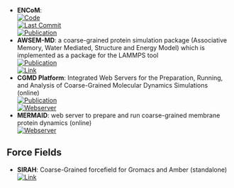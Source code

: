 - **ENCoM**:   
	[![Code](https://img.shields.io/github/stars/NRGlab/ENCoM?style=for-the-badge&logo=github)](https://github.com/NRGlab/ENCoM)  
	[![Last Commit](https://img.shields.io/github/last-commit/NRGlab/ENCoM?style=for-the-badge&logo=github)](https://github.com/NRGlab/ENCoM)  
	[![Publication](https://img.shields.io/badge/Publication-Citations:155-blue?style=for-the-badge&logo=bookstack)](https://doi.org/10.1093/nar/gkv343)  
- **AWSEM-MD**: a coarse-grained protein simulation package (Associative Memory, Water Mediated, Structure and Energy Model) which is implemented as a package for the LAMMPS tool  
	[![Publication](https://img.shields.io/badge/Publication-Citations:279-blue?style=for-the-badge&logo=bookstack)](https://doi.org/10.1021/jp212541y)  
	[![Link](https://img.shields.io/badge/Link-online-brightgreen?style=for-the-badge&logo=cachet&logoColor=65FF8F)](http://awsem-md.org/index.html)  
- **CGMD Platform**: Integrated Web Servers for the Preparation, Running, and Analysis of Coarse-Grained Molecular Dynamics Simulations (online)  
	[![Publication](https://img.shields.io/badge/Publication-Citations:15-blue?style=for-the-badge&logo=bookstack)](https://doi.org/10.3390%2Fmolecules25245934)  
	[![Webserver](https://img.shields.io/badge/Webserver-offline-red?style=for-the-badge&logo=xamarin&logoColor=red)](https://molsim.sci.univr.it/mermaid/begin.php)  
- **MERMAID**: web server to prepare and run coarse-grained membrane protein dynamics (online)  
	[![Webserver](https://img.shields.io/badge/Webserver-offline-red?style=for-the-badge&logo=xamarin&logoColor=red)](http://molsim.sci.univr.it/mangesh/index.php)  

## **Force Fields**
- **SIRAH**: Coarse-Grained forcefield for Gromacs and Amber (standalone)  
	[![Link](https://img.shields.io/badge/Link-online-brightgreen?style=for-the-badge&logo=cachet&logoColor=65FF8F)](http://www.sirahff.com/)  
